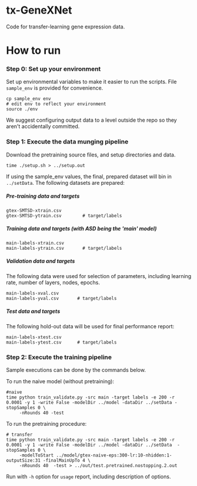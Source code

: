 # tx-GeneXNet
Code for transfer-learning gene expression data.

# How to run
### Step 0: Set up your environment
Set up environmental variables to make it easier to run the scripts. File `sample_env` is provided for convenience.
```
cp sample_env env
# edit env to reflect your environment
source ./env
```
We suggest configuring output data to a level outside the repo so they aren't accidentally committed. 

### Step 1: Execute the data munging pipeline
Download the pretraining source files, and setup directories and data.
```
time ./setup.sh > ../setup.out
```

If using the sample_env values, the final, prepared dataset will bin in `../setData`. The following datasets are prepared:
##### Pre-training data and targets
```
gtex-SMTSD-xtrain.csv 
gtex-SMTSD-ytrain.csv        # target/labels
```
##### Training data and targets (with ASD being the 'main' model)
```
main-labels-xtrain.csv
main-labels-ytrain.csv       # target/labels
```
##### Validation data and targets
The following data were used for selection of parameters, including learning rate, number of layers, nodes, epochs.
```
main-labels-xval.csv
main-labels-yval.csv       # target/labels
```
##### Test data and targets
The following hold-out data will be used for final performance report:
```
main-labels-xtest.csv
main-labels-ytest.csv      # target/labels
```
### Step 2: Execute the training pipeline

Sample executions can be done by the commands below.

To run the naive model (without pretraining):
```
#naive
time python train_validate.py -src main -target labels -e 200 -r 0.0001 -y 1 -write False -modelDir ../model -dataDir ../setData -stopSamples 0 \
     -nRounds 40 -test
```

To run the pretraining procedure:
```
# transfer
time python train_validate.py -src main -target labels -e 200 -r 0.0001 -y 1 -write False -modelDir ../model -dataDir ../setData  -stopSamples 0 \
     -modelToStart ../model/gtex-naive-eps:300-lr:10-nhidden:1-outputSize:31 -finalMainUpTo 4 \
     -nRounds 40  -test > ../out/test.pretrained.nostopping.2.out
```

Run with `-h` option for `usage` report, including description of options.
